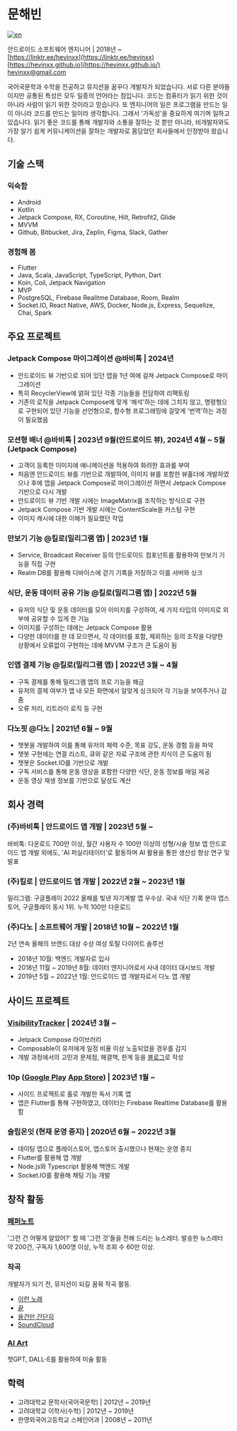 # 문해빈

[![en](https://img.shields.io/badge/lang-en-red.svg)](https://github.com/hevinxx/hevinxx/blob/main/README.md)

안드로이드 소프트웨어 엔지니어 | 2018년 ~  
[https://linktr.ee/hevinxx](https://linktr.ee/hevinxx)  
[https://hevinxx.github.io](https://hevinxx.github.io/)  
[hevinxx@gmail.com](mailto:hevinxx@gmail.com)

국어국문학과 수학을 전공하고 뮤지션을 꿈꾸다 개발자가 되었습니다. 서로 다른 분야들이지만 공통된 특성은 모두 일종의 언어라는 점입니다. 코드는 컴퓨터가 읽기 위한 것이 아니라 사람이 읽기 위한 것이라고 믿습니다. 또 엔지니어의 일은 프로그램을 만드는 일이 아니라 코드를 만드는 일이라 생각합니다. 그래서 '가독성'을 중요하게 여기며 일하고 있습니다. 읽기 좋은 코드를 통해 개발자와 소통을 잘하는 것 뿐만 아니라, 비개발자와도 가장 알기 쉽게 커뮤니케이션을 잘하는 개발자로 몸담았던 회사들에서 인정받아 왔습니다.

## 기술 스택

### 익숙함
- Android
- Kotlin
- Jetpack Compose, RX, Coroutine, Hilt, Retrofit2, Glide
- MVVM
- Github, Bitbucket, Jira, Zeplin, Figma, Slack, Gather

### 경험해 봄
- Flutter
- Java, Scala, JavaScript, TypeScript, Python, Dart
- Koin, Coil, Jetpack Navigation
- MVP
- PostgreSQL, Firebase Realitme Database, Room, Realm
- Socket.IO, React Native, AWS, Docker, Node.js, Express, Sequelize, Chai, Spark

## 주요 프로젝트

### Jetpack Compose 마이그레이션 @바비톡 | 2024년

- 안드로이드 뷰 기반으로 되어 있던 앱을 1년 여에 걸쳐 Jetpack Compose로 마이그레이션
- 특히 RecyclerView에 얽혀 있던 각종 기능들을 전담하여 리팩토링
- 기존의 로직을 Jetpack Compose에 맞게 '해석'하는 데에 그치지 않고, 명령형으로 구현되어 있던 기능을 선언형으로, 함수형 프로그래밍에 걸맞게 '번역'하는 과정이 필요했음

### 모션형 배너 @바비톡 | 2023년 9월(안드로이드 뷰), 2024년 4월 ~ 5월(Jetpack Compose)

- 고객이 등록한 이미지에 애니메이션을 적용하여 화려한 효과를 부여
- 처음엔 안드로이드 뷰를 기반으로 개발하여, 이미지 뷰를 포함한 뷰홀더에 개발하였으나 후에 앱을 Jetpack Compose로 마이그레이션 하면서 Jetpack Compose 기반으로 다시 개발
- 안드로이드 뷰 기반 개발 시에는 ImageMatrix를 조작하는 방식으로 구현
- Jetpack Compose 기반 개발 시에는 ContentScale을 커스텀 구현
- 이미지 캐시에 대한 이해가 필요했던 작업

### 만보기 기능 @킬로(밀리그램 앱) | 2023년 1월

- Service, Broadcast Receiver 등의 안드로이드 컴포넌트를 활용하여 만보기 기능을 직접 구현
- Realm DB를 활용해 디바이스에 걷기 기록을 저장하고 이를 서버와 싱크

### 식단, 운동 데이터 공유 기능 @킬로(밀리그램 앱) | 2022년 5월

- 유저의 식단 및 운동 데이터를 모아 이미지를 구성하여, 세 가지 타입의 이미지로 외부에 공유할 수 있게 한 기능
- 이미지를 구성하는 데에는 Jetpack Compose 활용
- 다양한 데이터를 한 데 모으면서, 각 데이터를 포함, 제외하는 등의 조작을 다양한 상황에서 오류없이 구현하는 데에 MVVM 구조가 큰 도움이 됨

### 인앱 결제 기능 @킬로(밀리그램 앱) | 2022년 3월 ~ 4월

- 구독 결제를 통해 밀리그램 앱의 프로 기능을 해금
- 유저의 결제 여부가 앱 내 모든 화면에서 알맞게 싱크되어 각 기능을 보여주거나 감춤
- 오류 처리, 리트라이 로직 등 구현

### 다노핏 @다노 | 2021년 6월 ~ 9월

- 챗봇을 개발하여 이를 통해 유저의 체력 수준, 목표 강도, 운동 경험 등을 파악
- 챗봇 구현에는 연결 리스트, 큐와 같은 자료 구조에 관한 지식이 큰 도움이 됨
- 챗봇은 Socket.IO를 기반으로 개발
- 구독 서비스를 통해 운동 영상을 포함한 다양한 식단, 운동 정보를 매일 제공
- 운동 영상 재생 정보를 기반으로 달성도 계산

## 회사 경력

### (주)바비톡 | 안드로이드 앱 개발 | 2023년 5월 ~

바비톡: 다운로드 700만 이상, 월간 사용자 수 100만 이상의 성형/시술 정보 앱
안드로이드 앱 개발 외에도, 'AI 퍼실리테이터'로 활동하며 AI 활용을 통한 생산성 향상 연구 및 발표

### (주)킬로 | 안드로이드 앱 개발 | 2022년 2월 ~ 2023년 1월

밀리그램: 구글플레이 2022 올해를 빛낸 자기계발 앱 우수상. 국내 식단 기록 분야 앱스토어, 구글플레이 동시 1위. 누적 100만 다운로드

### (주)다노 | 소프트웨어 개발 | 2018년 10월 ~ 2022년 1월

2년 연속 올해의 브랜드 대상 수상 여성 토탈 다이어트 솔루션
- 2018년 10월: 백엔드 개발자로 입사
- 2018년 11월 ~ 2019년 8월: 데이터 엔지니어로서 사내 데이터 대시보드 개발
- 2019년 5월 ~ 2022년 1월: 안드로이드 앱 개발자로서 다노 앱 개발

## 사이드 프로젝트

### [VisibilityTracker](https://github.com/hevinxx/visibility-tracker) | 2024년 3월 ~
- Jetpack Compose 라이브러리
- Composable이 유저에게 일정 비율 이상 노출되었을 경우를 감지
- 개발 과정에서의 고민과 문제점, 해결책, 한계 등을 [블로그](https://hevinxx.github.io/%EA%B0%9C%EB%B0%9C/2024/03/02/%EC%95%88%EB%93%9C%EB%A1%9C%EC%9D%B4%EB%93%9C-%EC%95%B1%EC%97%90%EC%84%9C-%EC%8A%A4%ED%81%AC%EB%A1%A4-%EB%82%B4-%ED%99%94%EB%A9%B4-%EB%85%B8%EC%B6%9C-%EC%B6%94%EC%A0%81%ED%95%98%EA%B8%B0.html)로 작성

### 10p ([Google Play](https://play.google.com/store/apps/details?id=io.hevinxx.one_o_p) [App Store](https://apps.apple.com/kr/app/10p/id1671311718)) | 2023년 1월 ~

- 사이드 프로젝트로 홀로 개발한 독서 기록 앱
- 앱은 Flutter를 통해 구현하였고, 데이터는 Firebase Realtime Database를 활용함

### 슬립온잇 (현재 운영 중지) | 2020년 6월 ~ 2022년 3월

- 데이팅 앱으로 플레이스토어, 앱스토어 출시했으나 현재는 운영 중지
- Flutter를 활용해 앱 개발
- Node.js와 Typescript 활용해 백엔드 개발
- Socket.IO를 활용해 채팅 기능 개발

## 창작 활동

### [페퍼노트](https://maily.so/pepper.note)

'그런 건 어떻게 알았어?' 할 때 '그런 것'들을 전해 드리는 뉴스레터. 발송한 뉴스레터 약 200건, 구독자 1,600명 이상, 누적 조회 수 60만 이상.

### 작곡

개발자가 되기 전, 뮤지션이 되길 꿈꿔 작곡 활동. 
- [이런 노래](https://youtu.be/iraqAN7sH9g?si=MGCakUEzfpjWSOwm)
- [끝](https://youtu.be/0vbhKz5D6Xs?si=SlAf5lDa06CPoEDW)
- [용건만 간단히](https://youtu.be/SGqsWEd7e3Q?si=YicGqK85tE5r7BlZ)
- [SoundCloud](https://soundcloud.com/hevinxx)

### [AI Art](https://www.instagram.com/hevin_aug7)

챗GPT, DALL-E를 활용하여 미술 활동

## 학력

- 고려대학교 문학사(국어국문학) | 2012년 ~ 2019년
- 고려대학교 이학사(수학) | 2012년 ~ 2019년
- 한영외국어고등학교 스페인어과 | 2008년 ~ 2011년